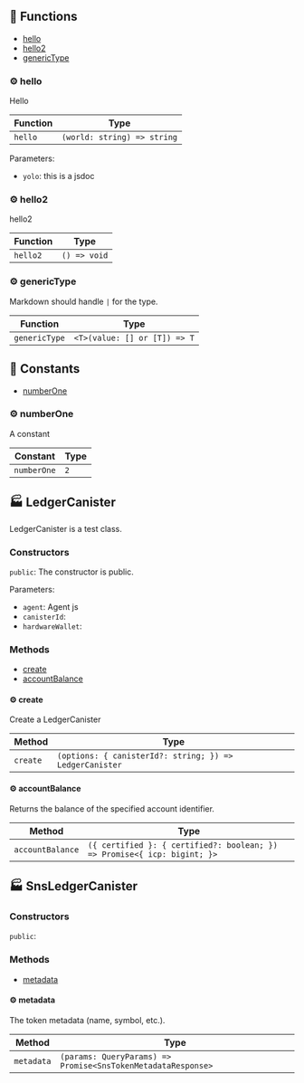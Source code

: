 ## :toolbox: Functions

- [hello](#gear-hello)
- [hello2](#gear-hello2)
- [genericType](#gear-generictype)

### :gear: hello

Hello

| Function | Type |
| ---------- | ---------- |
| `hello` | `(world: string) => string` |

Parameters:

* `yolo`: this is a jsdoc


### :gear: hello2

hello2

| Function | Type |
| ---------- | ---------- |
| `hello2` | `() => void` |

### :gear: genericType

Markdown should handle ` | ` for the type.

| Function | Type |
| ---------- | ---------- |
| `genericType` | `<T>(value: [] or [T]) => T` |


## :wrench: Constants

- [numberOne](#gear-numberone)

### :gear: numberOne

A constant

| Constant | Type |
| ---------- | ---------- |
| `numberOne` | `2` |


## :factory: LedgerCanister

LedgerCanister is a test class.

### Constructors

`public`: The constructor is public.

Parameters:

* `agent`: Agent js
* `canisterId`: 
* `hardwareWallet`: 


### Methods

- [create](#gear-create)
- [accountBalance](#gear-accountbalance)

#### :gear: create

Create a LedgerCanister

| Method | Type |
| ---------- | ---------- |
| `create` | `(options: { canisterId?: string; }) => LedgerCanister` |

#### :gear: accountBalance

Returns the balance of the specified account identifier.

| Method | Type |
| ---------- | ---------- |
| `accountBalance` | `({ certified }: { certified?: boolean; }) => Promise<{ icp: bigint; }>` |


## :factory: SnsLedgerCanister



### Constructors

`public`: 



### Methods

- [metadata](#gear-metadata)

#### :gear: metadata

The token metadata (name, symbol, etc.).

| Method | Type |
| ---------- | ---------- |
| `metadata` | `(params: QueryParams) => Promise<SnsTokenMetadataResponse>` |

